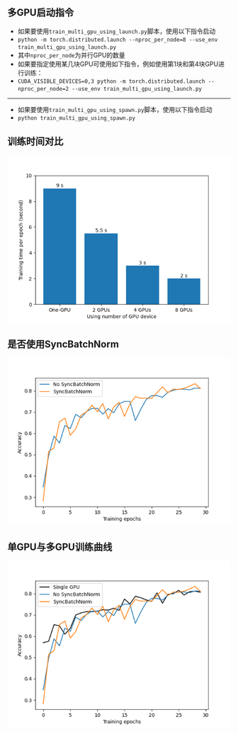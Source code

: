 ## 多GPU启动指令
- 如果要使用```train_multi_gpu_using_launch.py```脚本，使用以下指令启动
- ```python -m torch.distributed.launch --nproc_per_node=8 --use_env train_multi_gpu_using_launch.py```
- 其中```nproc_per_node```为并行GPU的数量
- 如果要指定使用某几块GPU可使用如下指令，例如使用第1块和第4块GPU进行训练：
- ```CUDA_VISIBLE_DEVICES=0,3 python -m torch.distributed.launch --nproc_per_node=2 --use_env train_multi_gpu_using_launch.py```

-----

- 如果要使用```train_multi_gpu_using_spawn.py```脚本，使用以下指令启动
- ```python train_multi_gpu_using_spawn.py```

## 训练时间对比
![training time](./training_time.png)

## 是否使用SyncBatchNorm
![syncbn](./syncbn.png)

## 单GPU与多GPU训练曲线
![accuracy](./accuracy.png)
